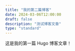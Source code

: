 ```yaml
---
title: "我的第二篇博客"
date: 2024-03-06T12:00:00
draft: false
description: "测试博客文章"
type: "standard"
---
```


这是我的第一篇 Hugo 博客文章！